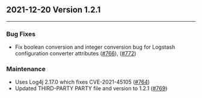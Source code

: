 ## 2021-12-20 Version 1.2.1

---

### Bug Fixes
* Fix boolean conversion and integer conversion bug for Logstash configuration converter attributes ([#766](https://github.com/opensearch-project/data-prepper/pull/766)), ([#772](https://github.com/opensearch-project/data-prepper/pull/772))

### Maintenance
* Uses Log4j 2.17.0 which fixes CVE-2021-45105 ([#764](https://github.com/opensearch-project/data-prepper/pull/764))
* Updated THIRD-PARTY PARTY file and version to 1.2.1 ([#769](https://github.com/opensearch-project/data-prepper/pull/769))
